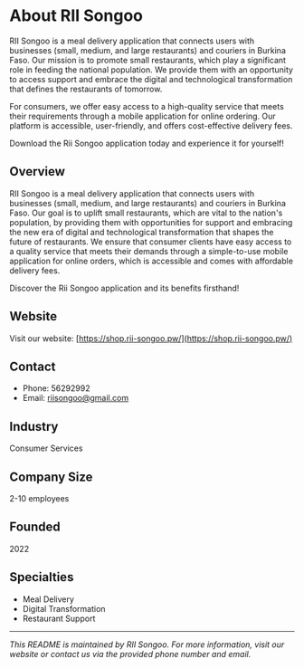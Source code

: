 # About RII Songoo

RII Songoo is a meal delivery application that connects users with businesses (small, medium, and large restaurants) and couriers in Burkina Faso. Our mission is to promote small restaurants, which play a significant role in feeding the national population. We provide them with an opportunity to access support and embrace the digital and technological transformation that defines the restaurants of tomorrow.

For consumers, we offer easy access to a high-quality service that meets their requirements through a mobile application for online ordering. Our platform is accessible, user-friendly, and offers cost-effective delivery fees.

Download the Rii Songoo application today and experience it for yourself!

## Overview

RII Songoo is a meal delivery application that connects users with businesses (small, medium, and large restaurants) and couriers in Burkina Faso. Our goal is to uplift small restaurants, which are vital to the nation's population, by providing them with opportunities for support and embracing the new era of digital and technological transformation that shapes the future of restaurants. We ensure that consumer clients have easy access to a quality service that meets their demands through a simple-to-use mobile application for online orders, which is accessible and comes with affordable delivery fees.

Discover the Rii Songoo application and its benefits firsthand!

## Website

Visit our website: [https://shop.rii-songoo.pw/](https://shop.rii-songoo.pw/)

## Contact

- Phone: 56292992
- Email: riisongoo@gmail.com

## Industry

Consumer Services

## Company Size

2-10 employees

## Founded

2022

## Specialties

- Meal Delivery
- Digital Transformation
- Restaurant Support

---

_This README is maintained by RII Songoo. For more information, visit our website or contact us via the provided phone number and email._
